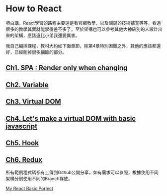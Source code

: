 # How to React

坦白講，React學習的路程主要還是看官網教學，以及關鍵的技術補充等等，看過很多的教學其實就能學得差不多了，至於架構也可以參考其他大神級別的人設計出來的架構，應該遠比小弟我還要厲害。

我自己編排課程，教材大約如下面章節，除第4章特別困難之外，其他的應該都還好，已經刪掉很多細節的部分。

## [Ch1. SPA : Render only when changing](https://github.com/Alien663/React-Tutorial/blob/main/ch1.md)
## [Ch2. Variable](https://github.com/Alien663/React-Tutorial/blob/main/ch2.md)
## [Ch3. Virtual DOM](https://github.com/Alien663/React-Tutorial/blob/main/ch3.md)
## [Ch4. Let's make a virtual DOM with basic javascript](https://github.com/Alien663/React-Tutorial/blob/main/ch4.md)
## [Ch5. Hook](https://github.com/Alien663/React-Tutorial/blob/main/ch5.md)
## [Ch6. Redux](https://github.com/Alien663/React-Tutorial/blob/main/ch6.md)

所有範例程式碼都有上傳到Github公開分享，如有需求可以參照，根據使用不同架構分別使用不同的Branch存放。

[My React Basic Porject](https://github.com/Alien663/React/tree/main)